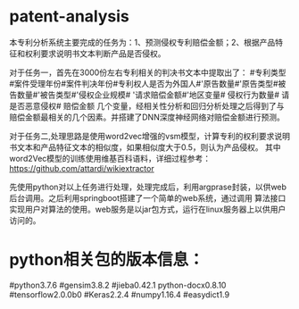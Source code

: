 # patent-analysis
本专利分析系统主要完成的任务为：1、预测侵权专利赔偿金额；2、根据产品特征和权利要求说明书文本判断产品是否侵权。

对于任务一，首先在3000份左右专利相关的判决书文本中提取出了：
#专利类型#案件受理年份#案件判决年份#专利权人是否为外国人#'原告数量#'原告类型#被告数量#'被告类型#'侵权企业规模# '请求赔偿金额#'地区变量# 侵权行为数量# 请是否恶意侵权# 赔偿金额
几个变量，经相关性分析和回归分析处理之后得到了与赔偿金额最相关的几个因素。并搭建了DNN深度神经网络对赔偿金额进行预测。

对于任务二,处理思路是使用word2vec增强的vsm模型，计算专利的权利要求说明书文本和产品特征文本的相似度，如果相似度大于0.5，则认为产品侵权。
其中word2Vec模型的训练使用维基百科语料，详细过程参考：https://github.com/attardi/wikiextractor

先使用python对以上任务进行处理，处理完成后，利用argprase封装，以供web后台调用。之后利用springboot搭建了一个简单的web系统，通过调用
算法接口实现用户对算法的使用。web服务是以jar包方式，运行在linux服务器上以供用户访问的。
 
# python相关包的版本信息：
#python3.7.6
#gensim3.8.2
#jieba0.42.1
python-docx0.8.10
#tensorflow2.0.0b0
#Keras2.2.4
#numpy1.16.4
#easydict1.9
